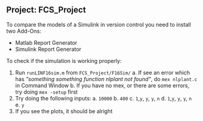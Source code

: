 ## Project: FCS_Project

To compare the models of a Simulink in version control you need to install two Add-Ons:
- Matlab Report Generator
- Simulink Report Generator

To check if the simulation is working properly:
1. Run `runLINF16sim.m` from `FCS_Project/F16Sim/`
    a. If see an error which has _"something something function nlplant not found"_, do `mex nlplant.c` in Command Window
    b. If you have no mex, or there are some errors, try doing `mex -setup` first
2. Try doing the following inputs:
    a. `10000`
    b. `400`
    c. `1`,`y`, `y`, `y`, `n`
    d. `1`,`y`, `y`, `y`, `n`
    e. `y`
3. If you see the plots, it should be alright